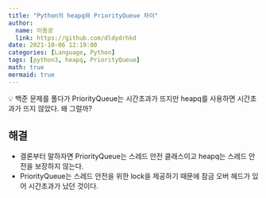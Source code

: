 ```yaml
---
title: "Python의 heapq와 PriorityQueue 차이"
author:
  name: 이용광
  link: https://github.com/dldydrhkd
date: 2021-10-06 12:19:00
categories: [Language, Python]
tags: [python3, heapq, PriorityQueue]
math: true
mermaid: true
---
```


<aside>
💡 백준 문제를 풀다가 PriorityQueue는 시간초과가 뜨지만 heapq를 사용하면 시간초과가 뜨지 않았다. 왜 그럴까?
</aside>

## 해결

- 결론부터 말하자면 PriorityQueue는 스레드 안전 클래스이고 heapq는 스레드 안전을 보장하지 않는다.
- PriorityQueue는 스레드 안전을 위한 lock을 제공하기 때문에 잠금 오버 헤드가 있어 시간초과가 났던 것이다.
